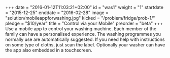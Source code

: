+++
date = "2016-01-12T11:03:21+02:00"
id = "was1"
weight = "1"
startdate = "2015-12-25"
enddate = "2016-02-28"
image = "solution/mobileappforwashing.jpg"
kicked = "/problem/fridge/prob-1/"
pledge = "$10/year"
title = "Control via your Mobile"
preorder = "beta"
+++
Use a mobile app to control your washing machine. Each member of the family can have a personalised experience. The washing programmes you normally use are automatically suggested. If you need help with instructions on some type of cloths, just scan the label. Optionally your washer can have the app also embedded in a touchscreen.
